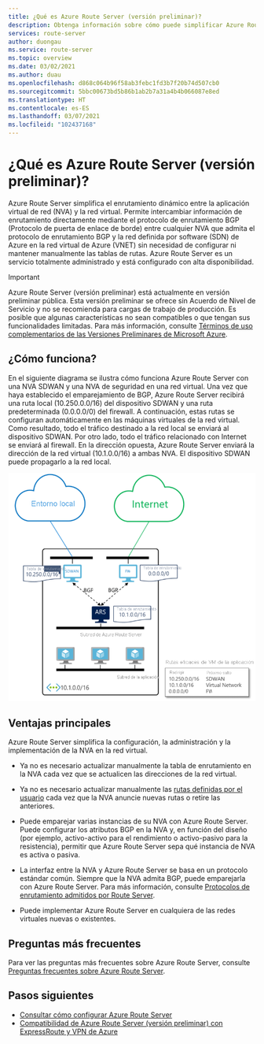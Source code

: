 ```yaml
---
title: ¿Qué es Azure Route Server (versión preliminar)?
description: Obtenga información sobre cómo puede simplificar Azure Route Server el enrutamiento entre la aplicación virtual de red (NVA) y la red virtual.
services: route-server
author: duongau
ms.service: route-server
ms.topic: overview
ms.date: 03/02/2021
ms.author: duau
ms.openlocfilehash: d868c064b96f58ab3febc1fd3b7f20b74d507cb0
ms.sourcegitcommit: 5bbc00673bd5b86b1ab2b7a31a4b4b066087e8ed
ms.translationtype: HT
ms.contentlocale: es-ES
ms.lasthandoff: 03/07/2021
ms.locfileid: "102437168"
---
```

# <a name="what-is-azure-route-server-preview"></a>¿Qué es Azure Route Server (versión preliminar)? 

Azure Route Server simplifica el enrutamiento dinámico entre la aplicación virtual de red (NVA) y la red virtual. Permite intercambiar información de enrutamiento directamente mediante el protocolo de enrutamiento BGP (Protocolo de puerta de enlace de borde) entre cualquier NVA que admita el protocolo de enrutamiento BGP y la red definida por software (SDN) de Azure en la red virtual de Azure (VNET) sin necesidad de configurar ni mantener manualmente las tablas de rutas. Azure Route Server es un servicio totalmente administrado y está configurado con alta disponibilidad.

> [!IMPORTANT]
> Azure Route Server (versión preliminar) está actualmente en versión preliminar pública.
> Esta versión preliminar se ofrece sin Acuerdo de Nivel de Servicio y no se recomienda para cargas de trabajo de producción. Es posible que algunas características no sean compatibles o que tengan sus funcionalidades limitadas.
> Para más información, consulte [Términos de uso complementarios de las Versiones Preliminares de Microsoft Azure](https://azure.microsoft.com/support/legal/preview-supplemental-terms/).

## <a name="how-does-it-work"></a>¿Cómo funciona?

En el siguiente diagrama se ilustra cómo funciona Azure Route Server con una NVA SDWAN y una NVA de seguridad en una red virtual. Una vez que haya establecido el emparejamiento de BGP, Azure Route Server recibirá una ruta local (10.250.0.0/16) del dispositivo SDWAN y una ruta predeterminada (0.0.0.0/0) del firewall. A continuación, estas rutas se configuran automáticamente en las máquinas virtuales de la red virtual. Como resultado, todo el tráfico destinado a la red local se enviará al dispositivo SDWAN. Por otro lado, todo el tráfico relacionado con Internet se enviará al firewall. En la dirección opuesta, Azure Route Server enviará la dirección de la red virtual (10.1.0.0/16) a ambas NVA. El dispositivo SDWAN puede propagarlo a la red local.

![Diagrama que muestra Azure Route Server configurado en una red virtual.](./media/overview/route-server-overview.png)

## <a name="key-benefits"></a>Ventajas principales 

Azure Route Server simplifica la configuración, la administración y la implementación de la NVA en la red virtual.  

* Ya no es necesario actualizar manualmente la tabla de enrutamiento en la NVA cada vez que se actualicen las direcciones de la red virtual. 

* Ya no es necesario actualizar manualmente las [rutas definidas por el usuario](../virtual-network/virtual-networks-udr-overview.md) cada vez que la NVA anuncie nuevas rutas o retire las anteriores. 

* Puede emparejar varias instancias de su NVA con Azure Route Server. Puede configurar los atributos BGP en la NVA y, en función del diseño (por ejemplo, activo-activo para el rendimiento o activo-pasivo para la resistencia), permitir que Azure Route Server sepa qué instancia de NVA es activa o pasiva. 

* La interfaz entre la NVA y Azure Route Server se basa en un protocolo estándar común. Siempre que la NVA admita BGP, puede emparejarla con Azure Route Server. Para más información, consulte [Protocolos de enrutamiento admitidos por Route Server](route-server-faq.md#protocol).

* Puede implementar Azure Route Server en cualquiera de las redes virtuales nuevas o existentes. 

## <a name="faq"></a>Preguntas más frecuentes

Para ver las preguntas más frecuentes sobre Azure Route Server, consulte [Preguntas frecuentes sobre Azure Route Server](route-server-faq.md).

## <a name="next-steps"></a>Pasos siguientes

- [Consultar cómo configurar Azure Route Server](quickstart-configure-route-server-powershell.md)
- [Compatibilidad de Azure Route Server (versión preliminar) con ExpressRoute y VPN de Azure](expressroute-vpn-support.md)
